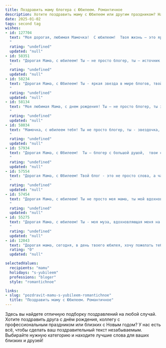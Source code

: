 ```yaml
---
title: Поздравить маму блогера с Юбилеем. Романтичное
description: Хотите поздравить маму с Юбилеем или другим праздником? Наш ИИ создаст незабываемое поздравление, а вы обязательно выделитесь среди других.  
date: 2025-01-02
tags: second tag
wishes:
- id: 127704
  text: "Моя дорогая, любимая Мамочка!  С юбилеем!  Твоя жизнь – это яркий, вдохновляющий блог, полный любви, света и невероятных историй, которые ты пишешь каждый день.  Ты – моя муза, моя опора, мой самый верный подписчик и  самый лучший комментатор к моей жизни. Спасибо за твою нежность, заботу и бесконечную веру в меня. Пусть этот юбилей станет началом новой, прекрасной главы твоей истории, наполненной счастьем, радостью и безграничной любовью!  Я люблю тебя больше жизни!
  "
  rating: "undefined"
  updated: "null"
- id: 58351
  text: "Дорогая Мама, с юбилеем! Ты – не просто блогер, ты – источник вдохновения, тепла и света для всех, кто тебя знает. Твой талант, твоя искренность и оптимизм заряжают нас энергией, а твоё сердце, полное любви, дарит нам нежность. Пусть этот день станет началом новой, яркой главы в твоей жизни, наполненной счастьем, успехом и вдохновением.
  "
  rating: "undefined"
  updated: "null"
- id: 58234
  text: "Дорогая Мама, с Юбилеем! Ты - яркая звезда в мире блогов, твой свет вдохновляет и согревает миллионы сердец. Пусть каждый день твоей жизни будет полон радости, любви и вдохновения!
  "
  rating: "undefined"
  updated: "null"
- id: 58134
  text: "Моя любимая Мама, с днем рождения! Ты – не просто блогер, ты звездопад вдохновения, освещающий путь моим мечтам. Ты красива, умна, талантлива, и я безмерно горжусь тобой. Пусть твоя жизнь будет яркой и полной, как твои блоги, а любовь и счастье – всегда рядом. С юбилеем!
  "
  rating: "undefined"
  updated: "null"
- id: 58034
  text: "Мамочка, с юбилеем тебя! Ты не просто блогер, ты - звездочка, что светит ярче всех! В твоих постах – тепло, любовь и  капелька волшебства. Спасибо, что делишься своей душой и даришь нам радость. Желаю тебе всегда сиять своими талантами и вдохновлять всех вокруг!  Ты - самая лучшая!
  "
  rating: "undefined"
  updated: "null"
- id: 57934
  text: "Дорогая Мама, с Юбилеем!  Ты – блогер с большой душой,  твои слова вдохновляют,  твои идеи зажигают. Пусть каждый день дарит тебе радость,  а сердце бьется только от любви!
  "
  rating: "undefined"
  updated: "null"
- id: 57554
  text: "Дорогая Мама, с Юбилеем! Твой блог - это не просто слова, а частичка твоей души, которую ты так щедро делишься с миром. Твоя искренность и теплота завораживают, а твои публикации дарят радость и вдохновение. Желаю тебе дальнейших успехов, новых идей и неизменной любви твоих читателей. Пусть твоя жизнь будет полна яркими красками и счастливыми моментами!
  "
  rating: "undefined"
  updated: "null"
- id: 57454
  text: "Дорогая Мама, с юбилеем! Ты не просто моя мама, ты мой вдохновитель, моя муза, мой самый верный фанат. Ты всегда верила в меня, поддерживала мои идеи, даже самые смелые и безумные. Твоя любовь - это мой самый ценный дар, моя самая большая сила.  Пусть твоя жизнь будет яркой, как твои блоги, полной любви, тепла и вдохновения!
  "
  rating: "undefined"
  updated: "null"
- id: 55275
  text: "Дорогая Мама, с юбилеем! Ты - моя муза, вдохновляющая меня на новые свершения, твоя любовь - свет, ведущий меня по жизни. Пусть твоя блогерская карьера приносит тебе радость и успех, а душа всегда будет полна оптимизма и любви!
  "
  rating: "undefined"
  updated: "null"
- id: 12043
  text: "Дорогая мама, сегодня, в день твоего юбилея, хочу пожелать тебе неиссякаемой творческой энергии и вдохновения, чтобы каждый твой блог был ярким и запоминающимся, как самые прекрасные моменты нашей жизни вместе. Пусть твои истории продолжают вдохновлять и радовать не только нас, но и тысячи читателей. С днём рождения, мама! Ты — моя самая любимая блогерша и самая прекрасная мама на свете."
  rating: "0"
  updated: "null"

selectedValues:
  recipients: "mamu"
  holidays: "s-yubileem"
  professions: "bloger"
  style: "romantichnoe"

links:
- slug: "pozdravit-mamu-s-yubileem-romantichnoe"
  title: "Поздравить маму с Юбилеем. Романтичное"
---
```


Здесь вы найдете отличную подборку поздравлений на любой случай. 
Хотите поздравить друга с днём рождения, коллегу с профессиональным праздником или близких с Новым годом? У нас есть всё, чтобы сделать ваш поздравительный текст незабываемым. Выбирайте нужную категорию и находите лучшие слова для ваших близких и друзей!
